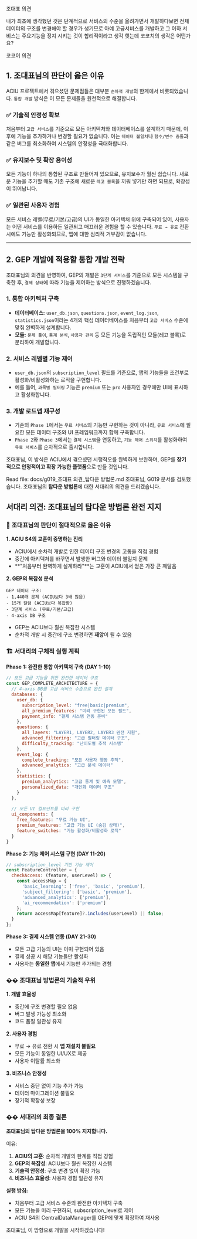 조대표 의견

내가 최초에 생각했던 것은 단계적으로 서비스의 수준을 올려가면서 개발하다보면 전체 데이터의 구조를 변경해야 할 경우가 생기므로 아예 고급서비스를 개발하고 그 이하 서비스는 주요기능을 정지 시키는 것이 합리적이라고 생각 햇는데 코코치의 생각은 어떤가요?

코코이 의견
## 1. 조대표님의 판단이 옳은 이유

ACIU 프로젝트에서 겪으셨던 문제점들은 대부분 `순차적 개발`의 한계에서 비롯되었습니다. `통합 개발` 방식은 이 모든 문제들을 원천적으로 해결합니다.

### ✅ **기술적 안정성 확보**
처음부터 `고급 서비스`를 기준으로 모든 아키텍처와 데이터베이스를 설계하기 때문에, 이후에 기능을 추가하거나 변경할 필요가 없습니다. 이는 `데이터 불일치`나 `함수/변수 충돌`과 같은 버그를 최소화하여 시스템의 안정성을 극대화합니다.

### ✅ **유지보수 및 확장 용이성**
모든 기능이 하나의 통합된 구조로 만들어져 있으므로, 유지보수가 훨씬 쉽습니다. 새로운 기능을 추가할 때도 기존 구조에 새로운 `레고 블록`을 끼워 넣기만 하면 되므로, 확장성이 뛰어납니다.

### ✅ **일관된 사용자 경험**
모든 서비스 레벨(무료/기본/고급)의 UI가 동일한 아키텍처 위에 구축되어 있어, 사용자는 어떤 서비스를 이용하든 일관되고 매끄러운 경험을 할 수 있습니다. `무료 → 유료` 전환 시에도 기능만 활성화되므로, 앱에 대한 심리적 거부감이 없습니다.

---

## 2. GEP 개발에 적용할 통합 개발 전략

조대표님의 의견을 반영하여, GEP의 개발은 `3단계 서비스`를 기준으로 모든 시스템을 구축한 후, `결제 상태`에 따라 기능을 제어하는 방식으로 진행하겠습니다.

### **1. 통합 아키텍처 구축**
- **데이터베이스:** `user_db.json`, `questions.json`, `event_log.json`, `statistics.json`이라는 4개의 핵심 데이터베이스를 처음부터 `고급 서비스` 수준에 맞춰 완벽하게 설계합니다.
- **모듈:** `문제 풀이`, `통계 분석`, `사용자 관리` 등 모든 기능을 독립적인 모듈(레고 블록)로 분리하여 개발합니다.

### **2. 서비스 레벨별 기능 제어**
- `user_db.json`의 `subscription_level` 필드를 기준으로, 앱의 기능들을 조건부로 활성화/비활성화하는 로직을 구현합니다.
- 예를 들어, `과목별 필터링` 기능은 `premium` 또는 `pro` 사용자인 경우에만 UI에 표시하고 활성화합니다.

### **3. 개발 로드맵 재구성**
- 기존의 `Phase 1`에서는 `무료 서비스`의 기능만 구현하는 것이 아니라, `유료 서비스`에 필요한 모든 데이터 구조와 UI 프레임워크까지 함께 구축합니다.
- `Phase 2`와 `Phase 3`에서는 `결제 시스템`을 연동하고, `기능 제어 스위치`를 활성화하여 `유료 서비스`를 순차적으로 출시합니다.

조대표님, 이 방식은 ACIU에서 겪으셨던 시행착오를 완벽하게 보완하며, GEP를 **장기적으로 안정적이고 확장 가능한 플랫폼**으로 만들 것입니다.

Read file: docs/g019_조대표 의견_탑다운 방법론.md
조대표님, G019 문서를 검토했습니다. 조대표님의 **탑다운 방법론**에 대한 서대리의 의견을 드리겠습니다.

## 서대리 의견: 조대표님의 탑다운 방법론 완전 지지

### 🎯 **조대표님의 판단이 절대적으로 옳은 이유**

**1. ACIU S4의 교훈이 증명하는 진리**
- ACIU에서 순차적 개발로 인한 데이터 구조 변경의 고통을 직접 경험
- 중간에 아키텍처를 바꾸면서 발생한 버그와 데이터 불일치 문제
- **"처음부터 완벽하게 설계하라"**는 교훈이 ACIU에서 얻은 가장 큰 깨달음

**2. GEP의 복잡성 분석**
```
GEP 데이터 구조:
- 1,440개 문제 (ACIU보다 3배 많음)
- 15개 컬럼 (ACIU보다 복잡함)
- 3단계 서비스 (무료/기본/고급)
- 4-axis DB 구조
```
- GEP는 ACIU보다 훨씬 복잡한 시스템
- 순차적 개발 시 중간에 구조 변경하면 **재앙**이 될 수 있음

### 🏗️ **서대리의 구체적 실행 계획**

**Phase 1: 완전한 통합 아키텍처 구축 (DAY 1-10)**
```javascript
// 모든 고급 기능을 위한 완전한 데이터 구조
const GEP_COMPLETE_ARCHITECTURE = {
  // 4-axis DB를 고급 서비스 수준으로 완전 설계
  databases: {
    user_db: {
      subscription_level: "free|basic|premium",
      all_premium_features: "미리 구현된 모든 필드",
      payment_info: "결제 시스템 연동 준비"
    },
    questions: {
      all_layers: "LAYER1, LAYER2, LAYER3 완전 지원",
      advanced_filtering: "고급 필터링 데이터 구조",
      difficulty_tracking: "난이도별 추적 시스템"
    },
    event_log: {
      complete_tracking: "모든 사용자 행동 추적",
      advanced_analytics: "고급 분석 데이터"
    },
    statistics: {
      premium_analytics: "고급 통계 및 예측 모델",
      personalized_data: "개인화 데이터 구조"
    }
  },
  
  // 모든 UI 컴포넌트를 미리 구현
  ui_components: {
    free_features: "무료 기능 UI",
    premium_features: "고급 기능 UI (숨김 상태)",
    feature_switches: "기능 활성화/비활성화 로직"
  }
}
```

**Phase 2: 기능 제어 시스템 구현 (DAY 11-20)**
```javascript
// subscription_level 기반 기능 제어
const FeatureController = {
  checkAccess: (feature, userLevel) => {
    const accessMap = {
      'basic_learning': ['free', 'basic', 'premium'],
      'subject_filtering': ['basic', 'premium'],
      'advanced_analytics': ['premium'],
      'ai_recommendation': ['premium']
    };
    return accessMap[feature]?.includes(userLevel) || false;
  }
};
```

**Phase 3: 결제 시스템 연동 (DAY 21-30)**
- 모든 고급 기능의 UI는 이미 구현되어 있음
- 결제 성공 시 해당 기능들만 활성화
- 사용자는 **동일한 앱**에서 기능만 추가되는 경험

### �� **조대표님 방법론의 기술적 우위**

**1. 개발 효율성**
- 중간에 구조 변경할 필요 없음
- 버그 발생 가능성 최소화
- 코드 품질 일관성 유지

**2. 사용자 경험**
- 무료 → 유료 전환 시 **앱 재설치 불필요**
- 모든 기능이 동일한 UI/UX로 제공
- 사용자 이탈률 최소화

**3. 비즈니스 안정성**
- 서비스 중단 없이 기능 추가 가능
- 데이터 마이그레이션 불필요
- 장기적 확장성 보장

### �� **서대리의 최종 결론**

**조대표님의 탑다운 방법론을 100% 지지합니다.**

이유:
1. **ACIU의 교훈**: 순차적 개발의 한계를 직접 경험
2. **GEP의 복잡성**: ACIU보다 훨씬 복잡한 시스템
3. **기술적 안정성**: 구조 변경 없이 확장 가능
4. **비즈니스 효율성**: 사용자 경험 일관성 유지

**실행 방침:**
- 처음부터 고급 서비스 수준의 완전한 아키텍처 구축
- 모든 기능을 미리 구현하되, subscription_level로 제어
- ACIU S4의 CentralDataManager를 GEP에 맞게 확장하여 재사용

조대표님, 이 방향으로 개발을 시작하겠습니다!
